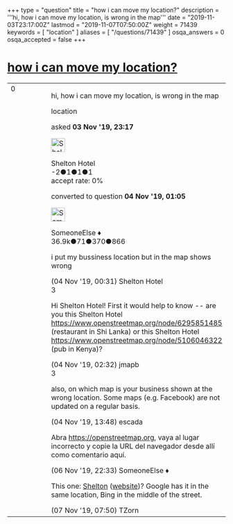 +++
type = "question"
title = "how i can move my location?"
description = '''hi, how i can move my location, is wrong in the map'''
date = "2019-11-03T23:17:00Z"
lastmod = "2019-11-07T07:50:00Z"
weight = 71439
keywords = [ "location" ]
aliases = [ "/questions/71439" ]
osqa_answers = 0
osqa_accepted = false
+++

<div class="headNormal">

# [how i can move my location?](/questions/71439/how-i-can-move-my-location)

</div>

<div id="main-body">

<div id="askform">

<table id="question-table" style="width:100%;">
<colgroup>
<col style="width: 50%" />
<col style="width: 50%" />
</colgroup>
<tbody>
<tr>
<td style="width: 30px; vertical-align: top"><div class="vote-buttons">
<span id="post-71439-upvote" class="ajax-command post-vote up" rel="nofollow" title="I like this post (click again to cancel)"> </span>
<div id="post-71439-score" class="post-score" title="current number of votes">
0
</div>
<span id="post-71439-downvote" class="ajax-command post-vote down" rel="nofollow" title="I dont like this post (click again to cancel)"> </span> <span id="favorite-mark" class="ajax-command favorite-mark" rel="nofollow" title="mark/unmark this question as favorite (click again to cancel)"> </span>
<div id="favorite-count" class="favorite-count">
&#10;</div>
</div></td>
<td><div id="item-right">
<div class="question-body">
<p>hi, how i can move my location, is wrong in the map</p>
</div>
<div id="question-tags" class="tags-container tags">
<span class="post-tag tag-link-location" rel="tag" title="see questions tagged &#39;location&#39;">location</span>
</div>
<div id="question-controls" class="post-controls">
&#10;</div>
<div class="post-update-info-container">
<div class="post-update-info post-update-info-user">
<p>asked <strong>03 Nov '19, 23:17</strong></p>
<img src="https://secure.gravatar.com/avatar/17cb29305e42bd7835a017253d8184e8?s=32&amp;d=identicon&amp;r=g" class="gravatar" width="32" height="32" alt="Shelton%20Hotel&#39;s gravatar image" />
<p><span>Shelton Hotel</span><br />
<span class="score" title="-2 reputation points">-2</span><span title="1 badges"><span class="badge1">●</span><span class="badgecount">1</span></span><span title="1 badges"><span class="silver">●</span><span class="badgecount">1</span></span><span title="1 badges"><span class="bronze">●</span><span class="badgecount">1</span></span><br />
<span class="accept_rate" title="Rate of the user&#39;s accepted answers">accept rate:</span> <span title="Shelton Hotel has no accepted answers">0%</span></p>
</div>
<div class="post-update-info post-update-info-edited">
<p><span> converted to question <strong>04 Nov '19, 01:05</strong> </span></p>
<img src="https://secure.gravatar.com/avatar/0bf1aa22f7f5e045b0eb8beb79fe7907?s=32&amp;d=identicon&amp;r=g" class="gravatar" width="32" height="32" alt="SomeoneElse&#39;s gravatar image" />
<p><span>SomeoneElse ♦</span><br />
<span class="score" title="36866 reputation points"><span>36.9k</span></span><span title="71 badges"><span class="badge1">●</span><span class="badgecount">71</span></span><span title="370 badges"><span class="silver">●</span><span class="badgecount">370</span></span><span title="866 badges"><span class="bronze">●</span><span class="badgecount">866</span></span></p>
</div>
</div>
<div id="comments-container-71439" class="comments-container">
<span id="71440"></span>
<div id="comment-71440" class="comment">
<div id="post-71440-score" class="comment-score">
&#10;</div>
<div class="comment-text">
<p>i put my bussiness location but in the map shows wrong</p>
</div>
<div id="comment-71440-info" class="comment-info">
<span class="comment-age">(04 Nov '19, 00:31)</span> <span class="comment-user userinfo">Shelton Hotel</span>
</div>
</div>
<span id="71441"></span>
<div id="comment-71441" class="comment">
<div id="post-71441-score" class="comment-score">
3
</div>
<div class="comment-text">
<p>Hi Shelton Hotel! First it would help to know -- are you this Shelton Hotel <a href="https://www.openstreetmap.org/node/6295851485">https://www.openstreetmap.org/node/6295851485</a> (restaurant in Shi Lanka) or this Shelton Hotel <a href="https://www.openstreetmap.org/node/5106046322">https://www.openstreetmap.org/node/5106046322</a> (pub in Kenya)?</p>
</div>
<div id="comment-71441-info" class="comment-info">
<span class="comment-age">(04 Nov '19, 02:32)</span> <span class="comment-user userinfo">jmapb</span>
</div>
</div>
<span id="71445"></span>
<div id="comment-71445" class="comment">
<div id="post-71445-score" class="comment-score">
3
</div>
<div class="comment-text">
<p>also, on which map is your business shown at the wrong location. Some maps (e.g. Facebook) are not updated on a regular basis.</p>
</div>
<div id="comment-71445-info" class="comment-info">
<span class="comment-age">(04 Nov '19, 13:48)</span> <span class="comment-user userinfo">escada</span>
</div>
</div>
<span id="71499"></span>
<div id="comment-71499" class="comment">
<div id="post-71499-score" class="comment-score">
&#10;</div>
<div class="comment-text">
<p>Abra <a href="https://openstreetmap.org">https://openstreetmap.org</a>, vaya al lugar incorrecto y copie la URL del navegador desde allí como comentario aquí.</p>
</div>
<div id="comment-71499-info" class="comment-info">
<span class="comment-age">(06 Nov '19, 22:33)</span> <span class="comment-user userinfo">SomeoneElse ♦</span>
</div>
</div>
<span id="71506"></span>
<div id="comment-71506" class="comment">
<div id="post-71506-score" class="comment-score">
&#10;</div>
<div class="comment-text">
<p>This one: <a href="https://www.openstreetmap.org/way/457086826">Shelton</a> (<a href="http://www.shelton-hotel.com/">website</a>)? Google has it in the same location, Bing in the middle of the street.</p>
</div>
<div id="comment-71506-info" class="comment-info">
<span class="comment-age">(07 Nov '19, 07:50)</span> <span class="comment-user userinfo">TZorn</span>
</div>
</div>
</div>
<div id="comment-tools-71439" class="comment-tools">
&#10;</div>
<div class="clear">
&#10;</div>
<div id="comment-71439-form-container" class="comment-form-container">
&#10;</div>
<div class="clear">
&#10;</div>
</div></td>
</tr>
</tbody>
</table>

</div>

</div>

